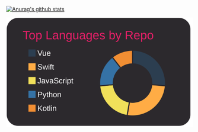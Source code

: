 [![Anurag's github stats](https://github-readme-stats.vercel.app/api?username=cyan-0fbcf9&show_icons=true&theme=tokyonight)](https://github.com/anuraghazra/github-readme-stats)

[![](https://raw.githubusercontent.com/cyan-0fbcf9/cyan-0fbcf9/main/profile-summary-card-output/monokai/1-repos-per-language.svg)](https://github.com/vn7n24fzkq/github-profile-summary-cards)
